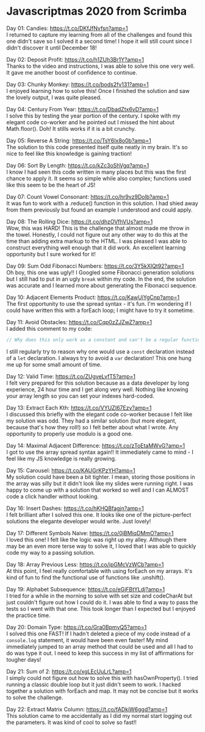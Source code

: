 # Javascriptmas 2020 from Scrimba

Day 01: Candies: https://t.co/DKfJfNvfsn?amp=1  
I returned to capture my learning from all of the challenges and found this one didn't save so I solved it a second time! I hope it will still count since I didn't discover it until December 18!

Day 02: Deposit Profit: https://t.co/h1ZUh3Br1Y?amp=1  
Thanks to the video and instructions, I was able to solve this one very well. It gave me another boost of confidence to continue.

Day 03: Chunky Monkey: https://t.co/bods2fv131?amp=1  
I enjoyed learning how to solve this! Once I finished the solution and saw the lovely output, I was quite pleased.

Day 04: Century From Year: https://t.co/DbadZtx6vD?amp=1  
I solve this by testing the year portion of the century. I spoke with my elegant code co-worker and he pointed out I missed the hint about Math.floor(). Doh! It stills works if it is a bit crunchy.

Day 05: Reverse A String: https://t.co/TsY6Ix8o0b?amp=1  
The solution to this code presented itself quite neatly in my brain. It's so nice to feel like this knowledge is gaining traction!

Day 06: Sort By Length: https://t.co/kZc3oShVgq?amp=1  
I know I had seen this code written in many places but this was the first chance to apply it. It seems so simple while also complex; functions used like this seem to be the heart of JS!

Day 07: Count Vowel Consonant: https://t.co/hr9vz9Dolb?amp=1  
It was fun to work with a .reduce() function in this solution. I had shied away from them previously but found an example I understood and could apply.

Day 08: The Rolling Dice: https://t.co/dhzOVfhVUs?amp=1  
Wow, this was HARD! This is the challenge that almost made me throw in the towel. Honestly, I could not figure out any other way to do this at the time than adding extra markup to the HTML. I was pleased I was able to construct everything well enough that it did work. An excellent learning opportunity but I sure worked for it!

Day 09: Sum Odd Fibonacci Numbers: https://t.co/3Y5kXIQt92?amp=1  
Oh boy, this one was ugly!! I Googled some Fibonacci generation solutions but I still had to put in an ugly `break` within my code. In the end, the solution was accurate and I learned more about generating the Fibonacci sequence.

Day 10: Adjacent Elements Product: https://t.co/KawUiYgCnp?amp=1  
The first opportunity to use the spread syntax - it's fun. I'm wondering if I could have written this with a forEach loop; I might have to try it sometime.

Day 11: Avoid Obstacles: https://t.co/Cqp0zZJZwZ?amp=1  
I added this comment to my code:
```Javascript
// Why does this only work as a constant and can't be a regular function?// This version I found in Google works, so let's do it!
```
I still regularly try to reason why one would use a `const` declaration instead of a `let` declaration. I always try to avoid a `var` declaration! This one hung me up for some small amount of time.

Day 12: Valid Time: https://t.co/ZUgveLvfT5?amp=1  
I felt very prepared for this solution because as a data developer by long experience, 24 hour time and I get along very well. Nothing like knowing your array length so you can set your indexes hard-coded.

Day 13: Extract Each Kth: https://t.co/VYUZI67Ezy?amp=1  
I discussed this briefly with the elegant code co-worker because I felt like my solution was odd. They had a similar solution (but more elegant, because that's how they roll!) so I felt better about what I wrote. Any opportunity to properly use modulo is a good one.

Day 14: Maximal Adjacent Difference: https://t.co/zToEtaMWvG?amp=1  
I got to use the array spread syntax again!! It immediately came to mind - I feel like my JS knowledge is really growing.

Day 15: Carousel: https://t.co/KAUGrKPzYH?amp=1  
My solution could have been a bit tighter. I mean, storing those positions in the array was silly but it didn't look like my slides were running right. I was happy to come up with a solution that worked so well and I can ALMOST code a click handler without looking.

Day 16: Insert Dashes: https://t.co/hKHQBfagjn?amp=1  
I felt brilliant after I solved this one. It looks like one of the picture-perfect solutions the elegante developer would write. Just lovely!

Day 17: Different Symbols Naive: https://t.co/0jBMiqDMmO?amp=1  
I loved this one! I felt like the logic was right up my alley. Although there may be an even more terse way to solve it, I loved that I was able to quickly code my way to a passing solution.

Day 18: Array Previous Less: https://t.co/ipGMcVzWCb?amp=1  
At this point, I feel really comfortable with using forEach on my arrays. It's kind of fun to find the functional use of functions like .unshift().

Day 19: Alphabet Subsequence: https://t.co/eGjFBtYLdj?amp=1  
I tried for a while in the morning to solve with set size and codeCharAt but just couldn't figure out how I could do it. I was able to find a way to pass the tests so I went with that one. This took longer than I expected but I enjoyed the practice time.

Day 20: Domain Type: https://t.co/Gra0BpmyQ5?amp=1  
I solved this one FAST! If I hadn't deleted a piece of my code instead of a `console.log` statement, it would have been even faster! My mind immediately jumped to an array method that could be used and all I had to do was type it out. I need to keep this success in my list of affirmations for tougher days!

Day 21: Sum of 2: https://t.co/xgLEcUuLrL?amp=1  
I simply could not figure out how to solve this with hasOwnProperty(). I tried running a classic double loop but it just didn't seem to work. I hacked together a solution with forEach and map. It may not be concise but it works to solve the challenge.

Day 22: Extract Matrix Column: https://t.co/fADkiW6ggd?amp=1  
This solution came to me accidentally as I did my normal start logging out the parameters. It was kind of cool to solve so fast!!
